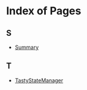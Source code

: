 # Index of Pages

## S

* [Summary](md_api.md#md_api)

## T

* [TastyStateManager](md__r_e_a_d_m_e.md#md__r_e_a_d_m_e)